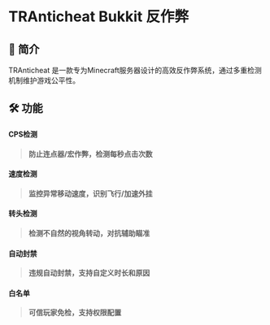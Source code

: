 # TRAnticheat Bukkit 反作弊
## 📖 简介
TRAnticheat 是一款专为Minecraft服务器设计的高效反作弊系统，通过多重检测机制维护游戏公平性。
## 🛠️ 功能
#### CPS检测
> **防止连点器/宏作弊，检测每秒点击次数**

#### 速度检测
> **监控异常移动速度，识别飞行/加速外挂**

#### 转头检测
> **检测不自然的视角转动，对抗辅助瞄准**

#### 自动封禁
> **违规自动封禁，支持自定义时长和原因**

#### 白名单
> **可信玩家免检，支持权限配置**
